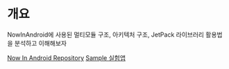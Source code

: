 # 개요
NowInAndroid에 사용된 멀티모듈 구조, 아키텍처 구조, JetPack 라이브러리 활용법을 분석하고 이해해보자


<seealso>
    <category ref="gr">   
        <a href="https://github.com/android/nowinandroid">Now In Android Repository</a>
        <a href="https://github.com/ckgod/CKGDroidLab">Sample 실험앱</a>
    </category>
</seealso>
